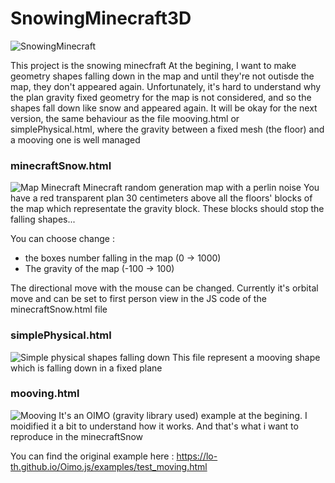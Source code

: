# SnowingMinecraft3D

![SnowingMinecraft](https://i.imgur.com/bEap3dt.png)

This project is the snowing minecfraft
At the begining, I want to make geometry shapes falling down in the map and until they're not outisde the map, they don't appeared again.
Unfortunately, it's hard to understand why the plan gravity fixed geometry for the map is not considered, and so the shapes fall down like snow and appeared again.
It will be okay for the next version, the same behaviour as the file mooving.html or simplePhysical.html, where the gravity between a fixed mesh (the floor) and a mooving one is well managed

### minecraftSnow.html
![Map Minecraft](https://i.imgur.com/y0WOjZC.png)
Minecraft random generation map with a perlin noise
You have a red transparent plan 30 centimeters above all the floors' blocks of the map which representate the gravity block. These blocks should stop the falling shapes...

You can choose change :
*  the boxes number falling in the map (0 -> 1000)
* The gravity of the map (-100 -> 100)

The directional move with the mouse can be changed. Currently it's orbital move and can be set to first person view in the JS code of the minecraftSnow.html file


### simplePhysical.html
![Simple physical shapes falling down](https://i.imgur.com/croQzq9.png)
This file represent a mooving shape which is falling down in a fixed plane


### mooving.html
![Mooving](https://i.imgur.com/BbTB4Wp.png)
It's an OIMO (gravity library used) example at the begining. I moidified it a bit to understand how it works.
And that's what i want to reproduce in the minecraftSnow

You can find the original example here : https://lo-th.github.io/Oimo.js/examples/test_moving.html




